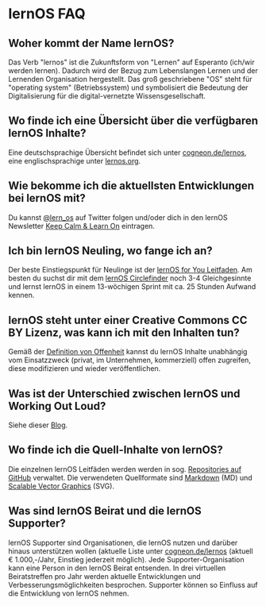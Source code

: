 # lernOS FAQ
## Woher kommt der Name lernOS?
Das Verb "lernos" ist die Zukunftsform von "Lernen" auf Esperanto (ich/wir werden lernen). Dadurch wird der Bezug zum Lebenslangen Lernen und der Lernenden Organisation hergestellt. Das groß geschriebene "OS" steht für "operating system" (Betriebssystem) und symbolisiert die Bedeutung der Digitalisierung für die digital-vernetzte Wissensgesellschaft.

## Wo finde ich eine Übersicht über die verfügbaren lernOS Inhalte?
Eine deutschsprachige Übersicht befindet sich unter [cogneon.de/lernos](https://cogneon.de/lernos), eine englischsprachige unter [lernos.org](https://lernos.org).

## Wie bekomme ich die aktuellsten Entwicklungen bei lernOS mit?
Du kannst [@lern_os](https://twitter.com/lern_os) auf Twitter folgen und/oder dich in den lernOS Newsletter [Keep Calm & Learn On](https://cogneon.de/newsletter) eintragen.

## Ich bin lernOS Neuling, wo fange ich an?
Der beste Einstiegspunkt für Neulinge ist der [lernOS for You Leitfaden](https://de.slideshare.net/cogneon/lernos-for-you-leitfaden-version-13). Am besten du suchst dir mit dem [lernOS Circlefinder](https://community.cogneon.de/c/lernos/lernos-circlefinder) noch 3-4 Gleichgesinnte und lernst lernOS in einem 13-wöchigen Sprint mit ca. 25 Stunden Aufwand kennen.

## lernOS steht unter einer Creative Commons CC BY Lizenz, was kann ich mit den Inhalten tun?
Gemäß der [Definition von Offenheit](http://opendefinition.org) kannst du lernOS Inhalte unabhängig vom Einsatzzweck (privat, im Unternehmen, kommerziell) offen zugreifen, diese modifizieren und wieder veröffentlichen.

## Was ist der Unterschied zwischen lernOS und Working Out Loud?
Siehe dieser [Blog](https://cogneon.de/2019/07/13/di3-13-wichtigsten-unterschiede-zwischen-lernos-und-wol/).

## Wo finde ich die Quell-Inhalte von lernOS?
Die einzelnen lernOS Leitfäden werden werden in sog. [Repositories auf GitHub](https://github.com/cogneon) verwaltet. Die verwendeten Quellformate sind [Markdown](https://de.m.wikipedia.org/wiki/Markdown) (MD) und [Scalable Vector Graphics](https://de.m.wikipedia.org/wiki/Scalable_Vector_Graphics) (SVG).

## Was sind lernOS Beirat und die lernOS Supporter?
lernOS Supporter sind Organisationen, die lernOS nutzen und darüber hinaus unterstützen wollen (aktuelle Liste unter [cogneon.de/lernos](https://cogneon.de/lernos) (aktuell € 1.000,-/Jahr, Einstieg jederzeit möglich). Jede Supporter-Organisation kann eine Person in den lernOS Beirat entsenden. In drei virtuellen Beiratstreffen pro Jahr werden aktuelle Entwicklungen und Verbesserungsmöglichkeiten besprochen. Supporter können so Einfluss auf die Entwicklung von lernOS nehmen.
